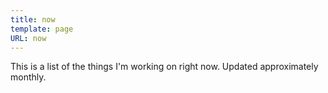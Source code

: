 ```yaml
---
title: now
template: page
URL: now
---
```


This is a list of the things I'm working on right now. Updated approximately monthly.